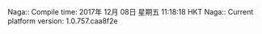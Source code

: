 Naga:: Compile time: 2017年 12月 08日 星期五 11:18:18 HKT
Naga:: Current platform version: 1.0.757.caa8f2e

